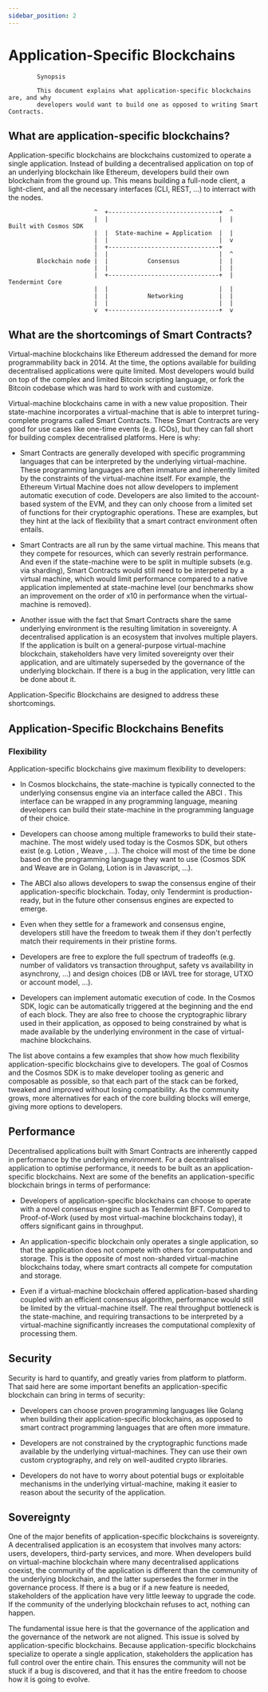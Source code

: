```yaml
---
sidebar_position: 2
---
```


# Application-Specific Blockchains

```
        Synopsis

        This document explains what application-specific blockchains are, and why
        developers would want to build one as opposed to writing Smart Contracts.
```

## What are application-specific blockchains?

Application-specific blockchains are blockchains customized to operate a single application. Instead of building a decentralised application on top of an underlying blockchain like Ethereum, developers build their own blockchain from the ground up. This means building a full-node client, a light-client, and all the necessary interfaces (CLI, REST, ...) to interract with the nodes.

```
                        ^  +-------------------------------+  ^
                        |  |                               |  |   Built with Cosmos SDK
                        |  |  State-machine = Application  |  |
                        |  |                               |  v
                        |  +-------------------------------+
                        |  |                               |  ^
        Blockchain node |  |           Consensus           |  |
                        |  |                               |  |
                        |  +-------------------------------+  |   Tendermint Core
                        |  |                               |  |
                        |  |           Networking          |  |
                        |  |                               |  |
                        v  +-------------------------------+  v

```

## What are the shortcomings of Smart Contracts?

Virtual-machine blockchains like Ethereum addressed the demand for more programmability back in 2014. At the time, the options available for building decentralised applications were quite limited. Most developers would build on top of the complex and limited Bitcoin scripting language, or fork the Bitcoin codebase which was hard to work with and customize.

Virtual-machine blockchains came in with a new value proposition. Their state-machine incorporates a virtual-machine that is able to interpret turing-complete programs called Smart Contracts. These Smart Contracts are very good for use cases like one-time events (e.g. ICOs), but they can fall short for building complex decentralised platforms. Here is why:

-   Smart Contracts are generally developed with specific programming languages that can be interpreted by the underlying virtual-machine. These programming languages are often immature and inherently limited by the constraints of the virtual-machine itself. For example, the Ethereum Virtual Machine does not allow developers to implement automatic execution of code. Developers are also limited to the account-based system of the EVM, and they can only choose from a limited set of functions for their cryptographic operations. These are examples, but they hint at the lack of flexibility that a smart contract environment often entails.

-   Smart Contracts are all run by the same virtual machine. This means that they compete for resources, which can severly restrain performance. And even if the state-machine were to be split in multiple subsets (e.g. via sharding), Smart Contracts would still need to be interpeted by a virtual machine, which would limit performance compared to a native application implemented at state-machine level (our benchmarks show an improvement on the order of x10 in performance when the virtual-machine is removed).

-   Another issue with the fact that Smart Contracts share the same underlying environment is the resulting limitation in sovereignty. A decentralised application is an ecosystem that involves multiple players. If the application is built on a general-purpose virtual-machine blockchain, stakeholders have very limited sovereignty over their application, and are ultimately superseded by the governance of the underlying blockchain. If there is a bug in the application, very little can be done about it.

Application-Specific Blockchains are designed to address these shortcomings.

## Application-Specific Blockchains Benefits

### Flexibility

Application-specific blockchains give maximum flexibility to developers:

-   In Cosmos blockchains, the state-machine is typically connected to the underlying consensus engine via an interface called the ABCI . This interface can be wrapped in any programming language, meaning developers can build their state-machine in the programming language of their choice.

-   Developers can choose among multiple frameworks to build their state-machine. The most widely used today is the Cosmos SDK, but others exist (e.g. Lotion , Weave , ...). The choice will most of the time be done based on the programming language they want to use (Cosmos SDK and Weave are in Golang, Lotion is in Javascript, ...).

-   The ABCI also allows developers to swap the consensus engine of their application-specific blockchain. Today, only Tendermint is production-ready, but in the future other consensus engines are expected to emerge.

-   Even when they settle for a framework and consensus engine, developers still have the freedom to tweak them if they don't perfectly match their requirements in their pristine forms.

-   Developers are free to explore the full spectrum of tradeoffs (e.g. number of validators vs transaction throughput, safety vs availability in asynchrony, ...) and design choices (DB or IAVL tree for storage, UTXO or account model, ...).

-   Developers can implement automatic execution of code. In the Cosmos SDK, logic can be automatically triggered at the beginning and the end of each block. They are also free to choose the cryptographic library used in their application, as opposed to being constrained by what is made available by the underlying environment in the case of virtual-machine blockchains.

The list above contains a few examples that show how much flexibility application-specific blockchains give to developers. The goal of Cosmos and the Cosmos SDK is to make developer tooling as generic and composable as possible, so that each part of the stack can be forked, tweaked and improved without losing compatibility. As the community grows, more alternatives for each of the core building blocks will emerge, giving more options to developers.

## Performance

Decentralised applications built with Smart Contracts are inherently capped in performance by the underlying environment. For a decentralised application to optimise performance, it needs to be built as an application-specific blockchains. Next are some of the benefits an application-specific blockchain brings in terms of performance:

-   Developers of application-specific blockchains can choose to operate with a novel consensus engine such as Tendermint BFT. Compared to Proof-of-Work (used by most virtual-machine blockchains today), it offers significant gains in throughput.

-   An application-specific blockchain only operates a single application, so that the application does not compete with others for computation and storage. This is the opposite of most non-sharded virtual-machine blockchains today, where smart contracts all compete for computation and storage.

-   Even if a virtual-machine blockchain offered application-based sharding coupled with an efficient consensus algorithm, performance would still be limited by the virtual-machine itself. The real throughput bottleneck is the state-machine, and requiring transactions to be interpreted by a virtual-machine significantly increases the computational complexity of processing them.

## Security

Security is hard to quantify, and greatly varies from platform to platform. That said here are some important benefits an application-specific blockchain can bring in terms of security:

-   Developers can choose proven programming languages like Golang when building their application-specific blockchains, as opposed to smart contract programming languages that are often more immature.

-   Developers are not constrained by the cryptographic functions made available by the underlying virtual-machines. They can use their own custom cryptography, and rely on well-audited crypto libraries.

-   Developers do not have to worry about potential bugs or exploitable mechanisms in the underlying virtual-machine, making it easier to reason about the security of the application.

## Sovereignty

One of the major benefits of application-specific blockchains is sovereignty. A decentralised application is an ecosystem that involves many actors: users, developers, third-party services, and more. When developers build on virtual-machine blockchain where many decentralised applications coexist, the community of the application is different than the community of the underlying blockchain, and the latter supersedes the former in the governance process. If there is a bug or if a new feature is needed, stakeholders of the application have very little leeway to upgrade the code. If the community of the underlying blockchain refuses to act, nothing can happen.

The fundamental issue here is that the governance of the application and the governance of the network are not aligned. This issue is solved by application-specific blockchains. Because application-specific blockchains specialize to operate a single application, stakeholders the application has full control over the entire chain. This ensures the community will not be stuck if a bug is discovered, and that it has the entire freedom to choose how it is going to evolve.
